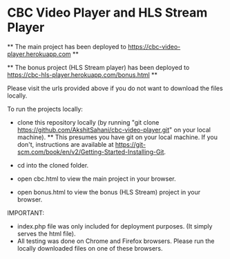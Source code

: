 # CBC Video Player and HLS Stream Player

** The main project has been deployed to https://cbc-video-player.herokuapp.com ** 

** The bonus project (HLS Stream player) has been deployed to https://cbc-hls-player.herokuapp.com/bonus.html **

Please visit the urls provided above if you do not want to download the files locally.


To run the projects locally:

- clone this repository locally (by running "git clone https://github.com/AkshitSahani/cbc-video-player.git" on your local machine).
   ** This presumes you have git on your local machine. If you don't, instructions are available at https://git-scm.com/book/en/v2/Getting-Started-Installing-Git.

- cd into the cloned folder. 

- open cbc.html to view the main project in your browser.

- open bonus.html to view the bonus (HLS Stream) project in your browser.

IMPORTANT: 
- index.php file was only included for deployment purposes. (It simply serves the html file).
- All testing was done on Chrome and Firefox browsers. Please run the locally downloaded files on one of these browsers.
